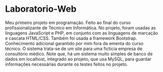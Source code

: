 # Laboratorio-Web
Meu primeiro projeto em programação. Feito ao final do curso profissionalizante de Técnico em Informática.
No projeto, foram usadas as linguagens JavaScript e PHP, em conjunto com as linguagens de marcação e cascata HTML/CSS.
Também foi usada a framework Bootstrap. Conhecimento adicional garantido por mim fora da ementa do curso técnico.
O sistema trata-se de um site para uma fictícia empresa de consultório médico.
Note que, há um sistema muito simples de banco de dados em localhost, integrado ao projeto, que usa MySQL, para guardar informações necessárias durante
os testes feitos no projeto.
 
